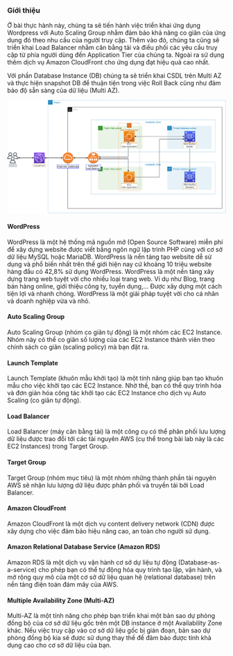 
### Giới thiệu
Ở bài thực hành này, chúng ta sẽ tiến hành việc triển khai ứng dụng Wordpress với Auto Scaling Group nhằm đảm bảo khả năng co giãn của ứng dụng đó theo nhu cầu của người truy cập. Thêm vào đó, chúng ta cũng sẽ triển khai Load Balancer nhằm cân bằng tải và điều phối các yêu cầu truy cập từ phía người dùng đến Application Tier của chúng ta. Ngoài ra sử dụng thêm dịch vụ Amazon CloudFront cho ứng dụng đạt hiệu quả cao nhất.

Với phần Database Instance (DB) chúng ta sẽ triển khai CSDL trên Multi AZ và thực hiện snapshot DB để thuận tiện trong việc Roll Back cũng như đảm bảo độ sẵn sàng của dữ liệu (Multi AZ).
 
![ConnectPrivate](/images/diagram-wordpress-on-aws-cloud.png)


#### WordPress
WordPress là một hệ thống mã nguồn mở (Open Source Software) miễn phí để xây dựng website được viết bằng ngôn ngữ lập trình PHP cùng với cơ sở dữ liệu MySQL hoặc MariaDB.
WordPress là nền tảng tạo website dễ sử dụng và phổ biến nhất trên thế giới hiện nay cứ khoảng 10 triệu website hàng đầu có 42,8% sử dụng WordPress.
WordPress là một nền tảng xây dựng trang web tuyệt vời cho nhiều loại trang web. Ví dụ như Blog, trang bán hàng online, giới thiệu công ty, tuyển dụng,... Được xây dựng một cách tiện lợi và nhanh chóng. WordPress là một giải pháp tuyệt vời cho cá nhân và doanh nghiệp vừa và nhỏ.

#### Auto Scaling Group
Auto Scaling Group (nhóm co giãn tự động) là một nhóm các EC2 Instance. Nhóm này có thể co giãn số lượng của các EC2 Instance thành viên theo chính sách co giãn (scaling policy) mà bạn đặt ra.

#### Launch Template
Launch Template (khuôn mẫu khởi tạo) là một tính năng giúp bạn tạo khuôn mẫu cho việc khởi tạo các EC2 Instance. Nhờ thế, bạn có thể quy trình hóa và đơn giản hóa công tác khởi tạo các EC2 Instance cho dịch vụ Auto Scaling (co giãn tự động).

#### Load Balancer
Load Balancer (máy cân bằng tải) là một công cụ có thể phân phối lưu lượng dữ liệu được trao đổi tới các tài nguyên AWS (cụ thể trong bài lab này là các EC2 Instances) trong Target Group.

#### Target Group
Target Group (nhóm mục tiêu) là một nhóm những thành phần tài nguyên AWS sẽ nhận lưu lượng dữ liệu được phân phối và truyền tải bởi Load Balancer.

#### Amazon CloudFront
Amazon CloudFront là một dịch vụ content delivery network (CDN) được xây dựng cho việc đảm bảo hiệu năng cao, an toàn cho người sử dụng.

#### Amazon Relational Database Service (Amazon RDS)
Amazon RDS là một dịch vụ vận hành cơ sở dự liệu tự động (Database-as-a-service) cho phép bạn có thể tự động hóa quy trình tạo lập, vận hành, và mở rộng quy mô của một cơ sở dữ liệu quan hệ (relational database) trên nền tảng điện toán đám mây của AWS.

#### Multiple Availability Zone (Multi-AZ)
Multi-AZ là một tính năng cho phép bạn triển khai một bản sao dự phòng đồng bộ của cơ sở dữ liệu gốc trên một DB instance ở một Availability Zone khác. Nếu việc truy cập vào cơ sở dữ liệu gốc bị gián đoạn, bản sao dự phòng đồng bộ kia sẽ được sử dụng thay thế để đảm bảo được tính khả dụng cao cho cơ sở dữ liệu của bạn.
